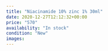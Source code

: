 ```yaml
---
title: "Niacinamide 10% zinc 1% 30ml"
date: 2020-12-27T12:12:32+00:00
price: "570"
availability: "In stock"
condition: "New"
images:
---
```


